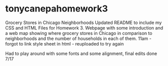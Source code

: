 # tonycanepahomework3
Grocery Stores in Chicago Neighborhoods
Updated README to include my CSS and HTML Files for Homework 3. Webpage with some introduction and a web map showing where grocery stores in Chicago in comparison to neighborhoods and the number of households in each of them. 
11am - forgot to link style sheet in html - reuploaded to try again

Had to play around with some fonts and some alignment, final edits done 7/17
